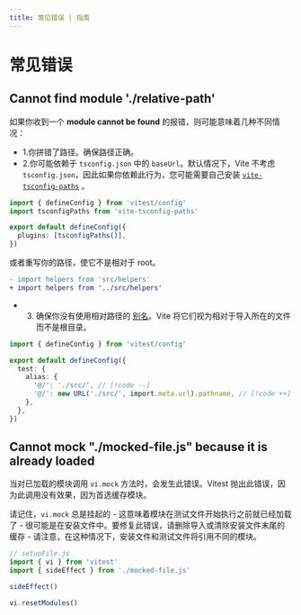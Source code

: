 ```yaml
---
title: 常见错误 | 指南
---
```


# 常见错误

## Cannot find module './relative-path'

如果你收到一个 **module cannot be found** 的报错，则可能意味着几种不同情况：

- 1.你拼错了路径。确保路径正确。
- 2.你可能依赖于 `tsconfig.json` 中的 `baseUrl`。默认情况下，Vite 不考虑 `tsconfig.json`，因此如果你依赖此行为，您可能需要自己安装 [`vite-tsconfig-paths`](https://www.npmjs.com/package/vite-tsconfig-paths) 。

```ts
import { defineConfig } from 'vitest/config'
import tsconfigPaths from 'vite-tsconfig-paths'

export default defineConfig({
  plugins: [tsconfigPaths()],
})
```

或者重写你的路径，使它不是相对于 root。

```diff
- import helpers from 'src/helpers'
+ import helpers from '../src/helpers'
```

- 3. 确保你没有使用相对路径的 [别名](/config/#alias)。Vite 将它们视为相对于导入所在的文件而不是根目录。

```ts
import { defineConfig } from 'vitest/config'

export default defineConfig({
  test: {
    alias: {
      '@/': './src/', // [!code --]
      '@/': new URL('./src/', import.meta.url).pathname, // [!code ++]
    },
  },
})
```

## Cannot mock "./mocked-file.js" because it is already loaded

当对已加载的模块调用 `vi.mock` 方法时，会发生此错误。Vitest 抛出此错误，因为此调用没有效果，因为首选缓存模块。

请记住，`vi.mock` 总是挂起的 - 这意味着模块在测试文件开始执行之前就已经加载了 - 很可能是在安装文件中。要修复此错误，请删除导入或清除安装文件末尾的缓存 - 请注意，在这种情况下，安装文件和测试文件将引用不同的模块。

```ts
// setupFile.js
import { vi } from 'vitest'
import { sideEffect } from './mocked-file.js'

sideEffect()

vi.resetModules()
```

